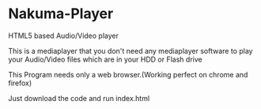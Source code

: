 Nakuma-Player
=============

HTML5 based Audio/Video player

This is a mediaplayer that you don't need any mediaplayer software to play your Audio/Video files which are in your HDD or Flash drive

This Program needs only a web browser.(Working perfect on chrome and firefox)

Just download the code and run index.html



